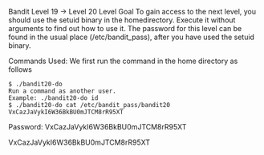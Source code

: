 Bandit Level 19 → Level 20
Level Goal
To gain access to the next level, you should use the setuid binary in the homedirectory. Execute it without arguments to find out how to use it. The password for this level can be found in the usual place (/etc/bandit_pass), after you have used the setuid binary.


Commands Used:
We first run the command in the home directory as follows
```
$ ./bandit20-do
Run a command as another user.
Example: ./bandit20-do id
$ ./bandit20-do cat /etc/bandit_pass/bandit20
VxCazJaVykI6W36BkBU0mJTCM8rR95XT
```

Password:
VxCazJaVykI6W36BkBU0mJTCM8rR95XT

VxCazJaVykI6W36BkBU0mJTCM8rR95XT